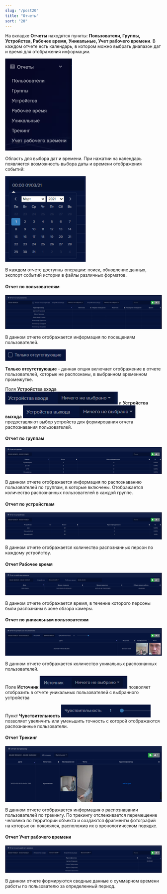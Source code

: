 ```yaml
---
slug: "/post20"
title: "Отчеты"
sort: "20"
---
```


На вкладке **Отчеты** находятся пункты: **Пользователи, Группы, Устройства, Рабочее время, Уникальные, Учет рабочего времени**. В каждом отчете есть календарь, в котором можно выбрать диапазон дат и время для отображения информации.

![](images/Screenshot_137.png)

Область для выбора дат и времени. При нажатии на календарь появляется возможность выбора даты и времени отображения событий:

![](images/Screenshot_138.png)

В каждом отчете доступны операции: поиск, обновление данных, экспорт событий истории в файлы различных форматов. 

#### Отчет по пользователям

![](images/Screenshot_155.png)

В данном отчете отображается информация по посещениям пользователей.

![](images/Screenshot_140.png)

**Только отсутствующие** - данная опция включает отображение в отчете пользователей, которые не распознаны, в выбранном временном промежутке.

 Поля **Устройства входа** ![](images/Screenshot_141.png) и **Устройства выхода** ![](images/Screenshot_142.png) предоставляют выбор устройств для формирования отчета распознавания пользователей.

#### Отчет по группам

![](images/Screenshot_162.png)

В данном отчете отображается информация по распознаванию пользователей по группам, в которые включены. Отображается количество распознанных пользователей в каждой группе.

#### Отчет по устройствам

![](images/Screenshot_163.png)

В данном отчете отображается количество распознанных персон по каждому устройству.

#### Отчет Рабочее время

![](images/Screenshot_157.png)

В данном отчете отображается время, в течение которого персоны были распознаны в зоне обзора камеры.

#### Отчет по уникальным пользователям

![](images/Screenshot_165.png)

В данном отчете отображается количество уникальных распознанных пользователей.

Поле **Источник** ![](images/Screenshot_146.png) позволяет отобразить в отчете уникальных пользователей с выбранного устройства

Пункт **Чувствительность** ![](images/Screenshot_147.png) позволяет увеличить или уменьшить точность с которой отображаются распознанные пользователи.

#### Отчет Трекинг

![](images/Screenshot_167.png)

В данном отчете отображается информация о распознавании пользователей по трекингу. По трекингу  отслеживается перемещение человека по территории объекта и создаются фрагменты фотографий на которых он появлялся, расположив их в хронологическом порядке.  

#### Отчет Учет рабочего времени

![](images/Screenshot_166.png)

В данном отчете формируются сводные данные о суммарном времени работы по пользователю за определенный период.